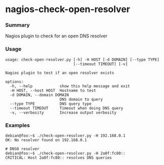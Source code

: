 # nagios-check-open-resolver

### Summary

Nagios plugin to check for an open DNS resolver


### Usage

```
usage: check-open-resolver.py [-h] -H HOST [-d DOMAIN] [--type TYPE]
                              [--timeout TIMEOUT] [-v]

Nagios plugin to test if an open resolver exists

options:
  -h, --help            show this help message and exit
  -H HOST, --host HOST  Hostname to test
  -d DOMAIN, --domain DOMAIN
                        DNS domain to query
  --type TYPE           DNS query type
  --timeout TIMEOUT     Timeout when doing DNS query
  -v, --verbosity       Increase output verbosity
```

### Examples

```
debian@foo:~$ ./check-open-resolver.py -H 192.168.0.1
OK: No resolver found on 192.168.0.1
```


```
# DNS0 resolver
debian@foo:~$ ./check-open-resolver.py -H 2a0f:fc80::
CRITICAL: Host 2a0f:fc80:: resolves DNS queries
```

